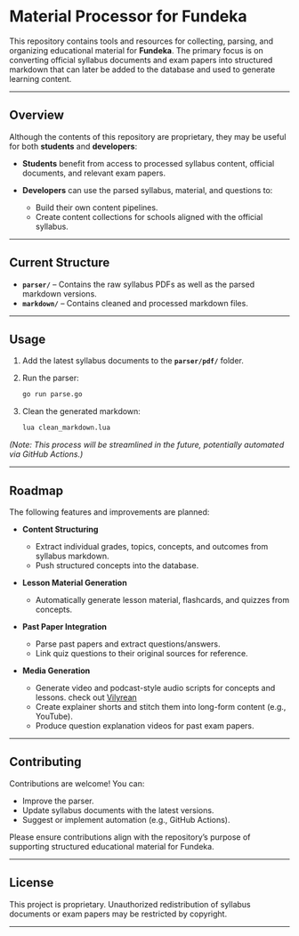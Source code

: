 # Material Processor for Fundeka

This repository contains tools and resources for collecting, parsing, and organizing educational material for **Fundeka**. The primary focus is on converting official syllabus documents and exam papers into structured markdown that can later be added to the database and used to generate learning content.

---

## Overview

Although the contents of this repository are proprietary, they may be useful for both **students** and **developers**:

* **Students** benefit from access to processed syllabus content, official documents, and relevant exam papers.
* **Developers** can use the parsed syllabus, material, and questions to:

  * Build their own content pipelines.
  * Create content collections for schools aligned with the official syllabus.

---

## Current Structure

* **`parser/`** – Contains the raw syllabus PDFs as well as the parsed markdown versions.
* **`markdown/`** – Contains cleaned and processed markdown files.

---

## Usage

1. Add the latest syllabus documents to the **`parser/pdf/`** folder.
2. Run the parser:

   ```bash
   go run parse.go
   ```
3. Clean the generated markdown:

   ```bash
   lua clean_markdown.lua
   ```

*(Note: This process will be streamlined in the future, potentially automated via GitHub Actions.)*

---

## Roadmap

The following features and improvements are planned:

* **Content Structuring**

  * Extract individual grades, topics, concepts, and outcomes from syllabus markdown.
  * Push structured concepts into the database.

* **Lesson Material Generation**

  * Automatically generate lesson material, flashcards, and quizzes from concepts.

* **Past Paper Integration**

  * Parse past papers and extract questions/answers.
  * Link quiz questions to their original sources for reference.

* **Media Generation**

  * Generate video and podcast-style audio scripts for concepts and lessons. check out [Vilyrean](https://github.com/mchiwundura/vilyrian)
  * Create explainer shorts and stitch them into long-form content (e.g., YouTube).
  * Produce question explanation videos for past exam papers.

---

## Contributing

Contributions are welcome! You can:

* Improve the parser.
* Update syllabus documents with the latest versions.
* Suggest or implement automation (e.g., GitHub Actions).

Please ensure contributions align with the repository’s purpose of supporting structured educational material for Fundeka.

---

## License

This project is proprietary. Unauthorized redistribution of syllabus documents or exam papers may be restricted by copyright.

---

